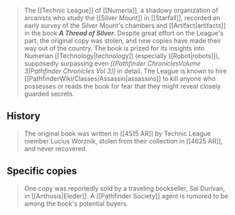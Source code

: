 > The [[Technic League]] of [[Numeria]], a shadowy organization of arcanists who study the [[Silver Mount]] in [[Starfall]], recorded an early survey of the Silver Mount's chambers and [[Artifact|artifacts]] in the book ***A Thread of Silver***. Despite great effort on the League's part, the original copy was stolen, and new copies have made their way out of the country.
> The book is prized for its insights into Numerian [[Technology|technology]] (especially [[Robot|robots]]), supposedly surpassing even *[[Pathfinder ChroniclesVolume 3|Pathfinder Chronicles Vol 3]]* in detail. The League is known to hire [[PathfinderWiki/Classes/Assassin|assassins]] to kill anyone who possesses or reads the book for fear that they might reveal closely guarded secrets.


## History

> The original book was written in [[4515 AR]] by Technic League member Lucius Worznik, stolen from their collection in [[4625 AR]], and never recovered.


## Specific copies

> One copy was reportedly sold by a traveling bookseller, Sal Durivan, in [[Anthusis|Eleder]]. A [[Pathfinder Society]] agent is rumored to be among the book's potential buyers.







